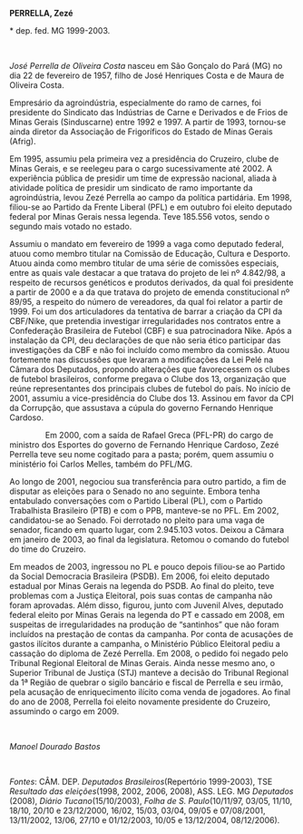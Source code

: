 **PERRELLA, Zezé**

\* dep. fed. MG 1999-2003.

 

*José Perrella de Oliveira Costa* nasceu em São Gonçalo do Pará (MG) no
dia 22 de fevereiro de 1957, filho de José Henriques Costa e de Maura de
Oliveira Costa.

Empresário da agroindústria, especialmente do ramo de carnes, foi
presidente do Sindicato das Indústrias de Carne e Derivados e de Frios
de Minas Gerais (Sinduscarne) entre 1992 e 1997. A partir de 1993,
tornou-se ainda diretor da Associação de Frigoríficos do Estado de Minas
Gerais (Afrig).

Em 1995, assumiu pela primeira vez a presidência do Cruzeiro, clube de
Minas Gerais, e se reelegeu para o cargo sucessivamente até 2002. A
experiência pública de presidir um time de expressão nacional, aliada à
atividade política de presidir um sindicato de ramo importante da
agroindústria, levou Zezé Perrella ao campo da política partidária. Em
1998, filiou-se ao Partido da Frente Liberal (PFL) e em outubro foi
eleito deputado federal por Minas Gerais nessa legenda. Teve 185.556
votos, sendo o segundo mais votado no estado.

Assumiu o mandato em fevereiro de 1999 a vaga como deputado federal,
atuou como membro titular na Comissão de Educação, Cultura e Desporto.
Atuou ainda como membro titular de uma série de comissões especiais,
entre as quais vale destacar a que tratava do projeto de lei nº
4.842/98, a respeito de recursos genéticos e produtos derivados, da qual
foi presidente a partir de 2000 e a da que tratava do projeto de emenda
constitucional nº 89/95, a respeito do número de vereadores, da qual foi
relator a partir de 1999. Foi um dos articuladores da tentativa de
barrar a criação da CPI da CBF/Nike, que pretendia investigar
irregularidades nos contratos entre a Confederação Brasileira de Futebol
(CBF) e sua patrocinadora Nike. Após a instalação da CPI, deu
declarações de que não seria ético participar das investigações da CBF e
não foi incluído como membro da comissão. Atuou fortemente nas
discussões que levaram a modificações da Lei Pelé na Câmara dos
Deputados, propondo alterações que favorecessem os clubes de futebol
brasileiros, conforme pregava o Clube dos 13, organização que reúne
representantes dos principais clubes de futebol do país. No início de
2001, assumiu a vice-presidência do Clube dos 13. Assinou em favor da
CPI da Corrupção, que assustava a cúpula do governo Fernando Henrique
Cardoso.

                Em 2000, com a saída de Rafael Greca (PFL-PR) do cargo
de ministro dos Esportes do governo de Fernando Henrique Cardoso, Zezé
Perrella teve seu nome cogitado para a pasta; porém, quem assumiu o
ministério foi Carlos Melles, também do PFL/MG.

Ao longo de 2001, negociou sua transferência para outro partido, a fim
de disputar as eleições para o Senado no ano seguinte. Embora tenha
entabulado conversações com o Partido Liberal (PL), com o Partido
Trabalhista Brasileiro (PTB) e com o PPB, manteve-se no PFL. Em 2002,
candidatou-se ao Senado. Foi derrotado no pleito para uma vaga de
senador, ficando em quarto lugar, com 2.945.103 votos. Deixou a Câmara
em janeiro de 2003, ao final da legislatura. Retomou o comando do
futebol do time do Cruzeiro.

Em meados de 2003, ingressou no PL e pouco depois filiou-se ao Partido
da Social Democracia Brasileira (PSDB). Em 2006, foi eleito deputado
estadual por Minas Gerais na legenda do PSDB. Ao final do pleito, teve
problemas com a Justiça Eleitoral, pois suas contas de campanha não
foram aprovadas. Além disso, figurou, junto com Juvenil Alves, deputado
federal eleito por Minas Gerais na legenda do PT e cassado em 2008, em
suspeitas de irregularidades na produção de “santinhos” que não foram
incluídos na prestação de contas da campanha. Por conta de acusações de
gastos ilícitos durante a campanha, o Ministério Público Eleitoral pediu
a cassação do diploma de Zezé Perrella. Em 2008, o pedido foi negado
pelo Tribunal Regional Eleitoral de Minas Gerais. Ainda nesse mesmo ano,
o Superior Tribunal de Justiça (STJ) manteve a decisão do Tribunal
Regional da 1ª Região de quebrar o sigilo bancário e fiscal de Perrella
e seu irmão, pela acusação de enriquecimento ilícito coma venda de
jogadores. Ao final do ano de 2008, Perrella foi eleito novamente
presidente do Cruzeiro, assumindo o cargo em 2009.

 

*Manoel Dourado Bastos*

 

*Fontes*: CÂM. DEP. *Deputados Brasileiros*(Repertório 1999-2003), TSE
*Resultado das eleições*(1998, 2002, 2006, 2008), ASS. LEG. MG
*Deputados* (2008), *Diário Tucano*(15/10/2003), *Folha de S.
Paulo*(10/11/97, 03/05, 11/10, 18/10, 20/10 e 23/12/2000, 16/02, 15/03,
03/04, 09/05 e 07/08/2001, 13/11/2002, 13/06, 27/10 e 01/12/2003, 10/05
e 13/12/2004, 08/12/2006).

 
